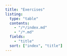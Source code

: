 ```yaml
---
title: "Exercises"
listing:
  type: "table"
  contents:
    - "/*/index.md"
    - "/*.md"
  fields:
    - "title"
  sort: ["index", "title"]
---
```

